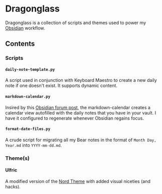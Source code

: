 # Dragonglass

Dragonglass is a collection of scripts and themes used to power my [Obsidian](http://obsidian.md) workflow.

## Contents

### Scripts

#### `daily-note-template.py`

A script used in conjunction with Keyboard Maestro to create a new daily note if one doesn't exist. It supports dynamic content.

#### `markdown-calendar.py`

Insired by this [Obsidian forum post](https://forum.obsidian.md/t/calendar-and-tasks-for-daily-notes/3218), the markdown-calendar creates a calendar view autofilled with the daily notes that you have in your vault. I have it configured to regenerate whenever Obsidian regains focus.

#### `format-date-files.py`

A crude script for migrating all my Bear notes in the format of `Month Day, Year.md` into `YYYY-mm-dd.md`.

### Theme(s)

#### Ulfric

A modified version of the [Nord Theme](https://www.nordtheme.com/) with added visual niceties (and hacks).
